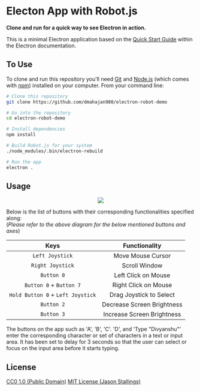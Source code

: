 # Electon App with Robot.js

**Clone and run for a quick way to see Electron in action.**

This is a minimal Electron application based on the [Quick Start Guide](https://electronjs.org/docs/tutorial/quick-start) within the Electron documentation.

## To Use

To clone and run this repository you'll need [Git](https://git-scm.com) and [Node.js](https://nodejs.org/en/download/) (which comes with [npm](http://npmjs.com)) installed on your computer. From your command line:

```bash
# Clone this repository
git clone https://github.com/dmahajan980/electron-robot-demo

# Go into the repository
cd electron-robot-demo

# Install dependencies
npm install

# Build Robot.js for your system
./node_modules/.bin/electron-rebuild

# Run the app
electron .
```

## Usage

<p align="center">
  <img src="https://i.imgur.com/djLxzSD.png">
</p>

Below is the list of buttons with their corresponding functionalities specified along:  
(_Please refer to the above diagram for the below mentioned buttons and axes_)

| Keys | Functionality |
| :---: | :---: |
| `Left Joystick` | Move Mouse Cursor |
| `Right Joystick` | Scroll Window |
| `Button 0` | Left Click on Mouse |
| `Button 0` + `Button 7` | Right Click on Mouse |
| `Hold Button 0` + `Left Joystick` | Drag Joystick to Select |
| `Button 2` | Decrease Screen Brightness |
| `Button 3` | Increase Screen Brightness |

The buttons on the app such as 'A', 'B', 'C'. 'D', and 'Type "Divyanshu"' enter the corresponding character or set of characters in a text or input area. It has been set to delay for 3 seconds so that the user can select or focus on the input area before it starts typing.

## License

[CC0 1.0 (Public Domain)](LICENSE.md)
[MIT License (Jason Stallings)](https://github.com/octalmage/robotjs/blob/master/LICENSE.md)
